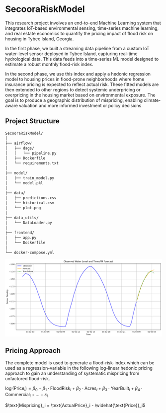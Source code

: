 # SecooraRiskModel
This research project involves an end-to-end Machine Learning system that integrates IoT-based environmental sensing, time-series machine learning, and real estate economics to quantify the pricing impact of flood risk on housing in Tybee Island, Georgia.

In the first phase, we built a streaming data pipeline from a custom IoT water-level sensor deployed in Tybee Island, capturing real-time hydrological data. This data feeds into a time-series ML model designed to estimate a robust monthly flood-risk index.

In the second phase, we use this index and apply a hedonic regression model to housing prices in flood-prone neighborhoods where home insurance pricing is expected to reflect actual risk. These fitted models are then extended to other regions to detect systemic underpricing or overpricing in the housing market based on environmental exposure. The goal is to produce a geographic distribution of mispricing, enabling climate-aware valuation and more informed investment or policy decisions.

## Project Structure

```
SecooraRiskModel/
│
├── airflow/
│   ├── dags/
│   │   └── pipeline.py
│   ├── Dockerfile
│   └── requirements.txt
│
├── model/
│   ├── train_model.py
│   └── model.pkl
│
├── data/                   
│   ├── predictions.csv
│   └── historical.csv
│   └── plot.png
│
├── data_utils/                   
│   └── DataLoader.py
│
├── frontend/
│   ├── app.py
│   └── Dockerfile
│
└── docker-compose.yml

```

![Flood Risk Forecast Plot](resources/forecast.png)

## Pricing Approach 

The complete model is used to generate a flood-risk-index which can be used as a regression-variable in the following log-linear hedonic pricing approach to gain an understanding of systematic mispricing from unfactored flood-risk.

$\log(\text{Price}_i) = \beta_0 + \beta_1 \cdot \text{FloodRisk}_i + \beta_2 \cdot \text{Acres}_i + \beta_3 \cdot \text{YearBuilt}_i + \beta_4 \cdot \text{Commercial}_i + \dots + \varepsilon_i$

$\text{Mispricing}_i = \text{ActualPrice}_i - \widehat{\text{Price}}_i$
